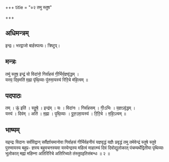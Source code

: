 +++
title = "०२ तमु स्तुष"

+++
## अधिमन्त्रम्
इन्द्रः। भरद्वाजो बार्हस्पत्यः। त्रिष्टुप्।

## मन्त्रः
तमु॑ स्तुष॒ इन्द्रं॒ यो विदा॑नो॒ गिर्वा॑हसं गी॒र्भिर्य॒ज्ञवृ॑द्धम् ।  
यस्य॒ दिव॒मति॑ म॒ह्ना पृ॑थि॒व्याः पु॑रुमा॒यस्य॑ रिरि॒चे म॑हि॒त्वम् ॥

## पदपाठः
तम् । ऊं॒ इति॑ । स्तु॒षे॒ । इन्द्र॑म् । यः । विदा॑नः । गिर्वा॑हसम् । गीः॒ऽभिः । य॒ज्ञऽवृ॑द्धम् ।  
यस्य॑ । दिव॑म् । अति॑ । म॒ह्ना । पृ॒थि॒व्याः । पु॒रु॒ऽमा॒यस्य॑ । रि॒रि॒चे । म॒हि॒ऽत्वम् ॥

## भाष्यम्
यइन्द्रः विदानः सर्वंविद्वान् सर्वैर्ज्ञायमानोवा गिर्वाहसं गीर्भिर्वहनीयं यज्ञवृद्धं यज्ञैः प्रवृद्धं तमु तमेवेन्द्रं स्तुषे स्तुवे पुरुमायस्य बहुप्र- ज्ञस्य बहुवचनस्यवा यस्येन्द्रस्य महित्वं माहात्म्यं दिवं दिवोद्युलोकात् पंचम्यर्थेद्वितीया पृथिव्याः भूलोकात् मह्ना महिम्ना अतिरिरिचे अतिरिच्यते तंस्तुवइतिसंबन्धः ॥ २ ॥